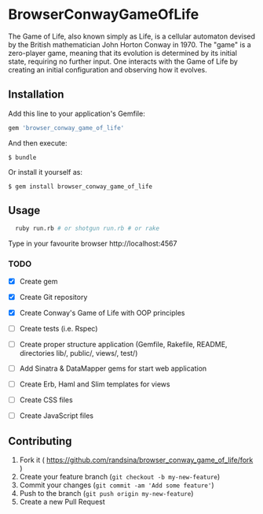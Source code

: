 # BrowserConwayGameOfLife

The Game of Life, also known simply as Life, is a cellular automaton devised by the British mathematician John Horton Conway in 1970. The "game" is a zero-player game, meaning that its evolution is determined by its initial state, requiring no further input. One interacts with the Game of Life by creating an initial configuration and observing how it evolves.

## Installation

Add this line to your application's Gemfile:

```ruby
gem 'browser_conway_game_of_life'
```

And then execute:

    $ bundle

Or install it yourself as:

    $ gem install browser_conway_game_of_life

## Usage

```bash
  ruby run.rb # or shotgun run.rb # or rake
```
Type in your favourite browser
http://localhost:4567

### TODO

- [x] Create gem
- [x] Create Git repository
- [x] Create Conway's Game of Life with OOP principles
- [ ] Create tests (i.e. Rspec)
- [ ] Create proper structure application (Gemfile, Rakefile, README, directories lib/, public/, views/, test/)
- [ ] Add Sinatra & DataMapper gems for start web application
- [ ] Create Erb, Haml and Slim templates for views
- [ ] Create CSS files
- [ ] Create JavaScript files


## Contributing

1. Fork it ( https://github.com/randsina/browser_conway_game_of_life/fork )
2. Create your feature branch (`git checkout -b my-new-feature`)
3. Commit your changes (`git commit -am 'Add some feature'`)
4. Push to the branch (`git push origin my-new-feature`)
5. Create a new Pull Request
